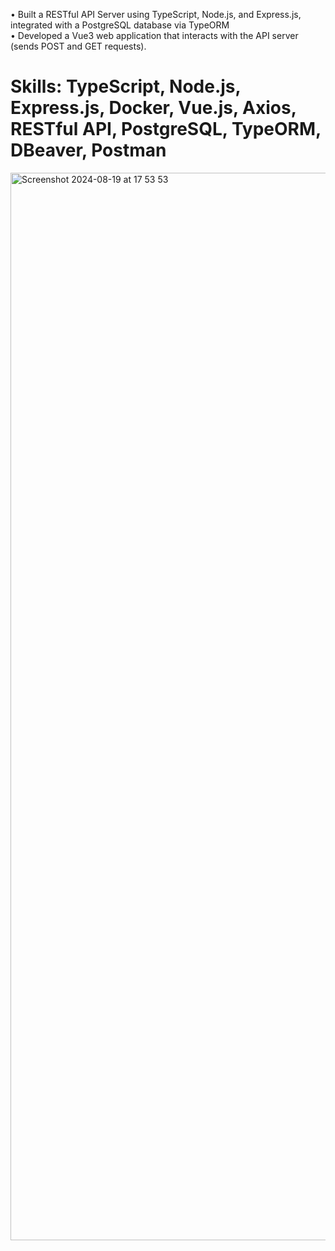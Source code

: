 •	Built a RESTful API Server using TypeScript, Node.js, and Express.js, integrated with a PostgreSQL database via TypeORM<br> 
•	Developed a Vue3 web application that interacts with the API server (sends POST and GET requests).<br>

<h1>Skills: TypeScript, Node.js, Express.js, Docker, Vue.js, Axios, RESTful API, PostgreSQL, TypeORM, DBeaver, Postman</h1>

<img width="1708" alt="Screenshot 2024-08-19 at 17 53 53" src="https://github.com/user-attachments/assets/e658edbd-bef4-4f0d-953c-2651b2a01486">
